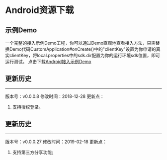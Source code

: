 # Android资源下载
## 示例Demo
一个完整的接入示例Demo工程，你可以通过Demo直观地查看接入方法，只需替换Demo代码CustomApplication#onCreate()中的"clientKey"设置为你申请的真实clientKey，将local.properties中的sdk.dir配置为你的运行环境sdk位置，即可运行测试。
点击下载[Android接入示例Demo]()

## 更新历史
----------------------
版本号：v0.0.0.8
修改时间：2018-12-28
更新点：
1. 支持授权登录。

## 更新历史
----------------------
版本号：v0.0.0.27
修改时间：2019-02-18
更新点：
1. 支持第三方分享功能;